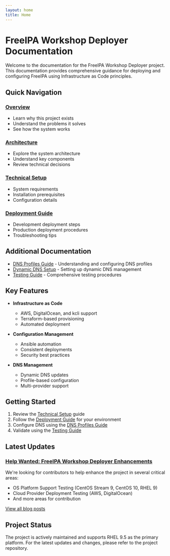 ```yaml
---
layout: home
title: Home
---
```


# FreeIPA Workshop Deployer Documentation

Welcome to the documentation for the FreeIPA Workshop Deployer project. This documentation provides comprehensive guidance for deploying and configuring FreeIPA using Infrastructure as Code principles.

## Quick Navigation

### [Overview](overview.md)
- Learn why this project exists
- Understand the problems it solves
- See how the system works

### [Architecture](architecture.md)
- Explore the system architecture
- Understand key components
- Review technical decisions

### [Technical Setup](technical-setup.md)
- System requirements
- Installation prerequisites
- Configuration details

### [Deployment Guide](deployment.md)
- Development deployment steps
- Production deployment procedures
- Troubleshooting tips

## Additional Documentation

- [DNS Profiles Guide](dns_profiles.md) - Understanding and configuring DNS profiles
- [Dynamic DNS Setup](dynamic_dns.md) - Setting up dynamic DNS management
- [Testing Guide](testing.md) - Comprehensive testing procedures

## Key Features

- **Infrastructure as Code**
  - AWS, DigitalOcean, and kcli support
  - Terraform-based provisioning
  - Automated deployment

- **Configuration Management**
  - Ansible automation
  - Consistent deployments
  - Security best practices

- **DNS Management**
  - Dynamic DNS updates
  - Profile-based configuration
  - Multi-provider support

## Getting Started

1. Review the [Technical Setup](technical-setup.md) guide
2. Follow the [Deployment Guide](deployment.md) for your environment
3. Configure DNS using the [DNS Profiles Guide](dns_profiles.md)
4. Validate using the [Testing Guide](testing.md)

## Latest Updates

### [Help Wanted: FreeIPA Workshop Deployer Enhancements](blog/2025/02/16/help-wanted)
We're looking for contributors to help enhance the project in several critical areas:
- OS Platform Support Testing (CentOS Stream 9, CentOS 10, RHEL 9)
- Cloud Provider Deployment Testing (AWS, DigitalOcean)
- And more areas for contribution

[View all blog posts](blog)

## Project Status

The project is actively maintained and supports RHEL 9.5 as the primary platform. For the latest updates and changes, please refer to the project repository.
